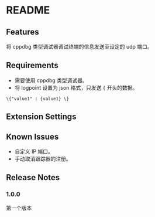 # README

## Features

将 cppdbg 类型调试器调试终端的信息发送至设定的 udp 端口。

## Requirements

- 需要使用 cppdbg 类型调试器。
- 将 logpoint 设置为 json 格式，只发送 `{` 开头的数据。
```
\{"value1" : {value1} \}
```

## Extension Settings


## Known Issues

- 自定义 IP 端口。
- 手动取消跟踪器的注册。

## Release Notes

### 1.0.0

第一个版本